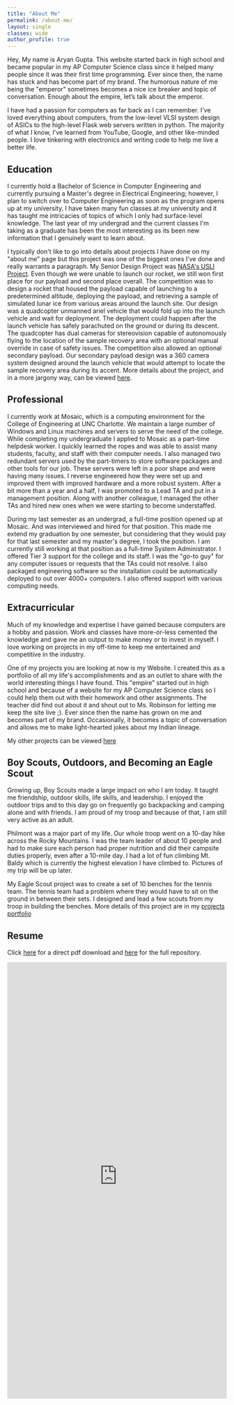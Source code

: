 ```yaml
---
title: "About Me"
permalink: /about-me/
layout: single
classes: wide
author_profile: true
---
```


Hey, My name is Aryan Gupta. This website started back in high school and became popular in my AP Computer Science class since it helped many people since it was their first time programming. Ever since then, the name has stuck and has become part of my brand. The humorous nature of me being the "emperor" sometimes becomes a nice ice breaker and topic of conversation. Enough about the empire, let’s talk about the emperor. 

I have had a passion for computers as far back as I can remember. I've loved everything about computers, from the low-level VLSI system design of ASICs to the high-level Flask web servers written in python. The majority of what I know, I've learned from YouTube, Google, and other like-minded people. I love tinkering with electronics and writing code to help me live a better life.

## Education
I currently hold a Bachelor of Science in Computer Engineering and currently pursuing a Master's degree in Electrical Engineering; however, I plan to switch over to Computer Engineering as soon as the program opens up at my university. I have taken many fun classes at my university and it has taught me intricacies of topics of which I only had surface-level knowledge. The last year of my undergrad and the current classes I'm taking as a graduate has been the most interesting as its been new information that I genuinely want to learn about. 

I typically don't like to go into details about projects I have done on my "about me" page but this project was one of the biggest ones I’ve done and really warrants a paragraph. My Senior Design Project was [NASA's USLI Project](https://www.nasa.gov/stem/studentlaunch/home/index.html). Even though we were unable to launch our rocket, we still won first place for our payload and second place overall. The competition was to design a rocket that housed the payload capable of launching to a predetermined altitude, deploying the payload, and retrieving a sample of simulated lunar ice from various areas around the launch site. Our design was a quadcopter unmanned ariel vehicle that would fold up into the launch vehicle and wait for deployment. The deployment could happen after the launch vehicle has safely parachuted on the ground or during its descent. The quadcopter has dual cameras for stereovision capable of autonomously flying to the location of the sample recovery area with an optional manual override in case of safety issues. The competition also allowed an optional secondary payload. Our secondary payload design was a 360 camera system designed around the launch vehicle that would attempt to locate the sample recovery area during its accent. More details about the project, and in a more jargony way, can be viewed [here](/projects/nasa-usli).

<!--- **Computer Architecture** taught me micro-architecture and logic level design of processors and other computational devices. We even implemented a few branch predictors and designed our own. More details can be found at [this](https://github.com/aryan-gupta/ECGR4181/tree/master/FP) repo. The paper we wrote can be accessed [here](https://github.com/aryan-gupta/ECGR4181/blob/master/FP/report/Final%20Paper.pdf). 

**Intro to Computer Networks** and **Internet of Things** taught me about computer networking. Our final project for Internet of Things was to create a home security system that would monitor various sensors on a Raspberry Pi and relay them to a central python server in the cloud. The python server would update a backend database to keep the values of the sensors and relay back any changes the user wanted back to the Raspberry Pi via a socket. The cloud server also hosted a PHP-based API endpoint that allowed an Android app to pull the sensor data and update the sensors. A use case for this could be a user wanting to decrease the thermostat if they forgot to do so before leaving for work. The Android app would contact the PHP API and update the database with the new thermostat value and signal to the python server to send a notification to the thermostat to update the temperature. The python server and raspberry pi code utilized multi-threading to fully utilized the server and Pi's processing power. The full code of this project can be viewed [here](https://github.com/aryan-gupta/ECGR5090-IoT/tree/main/fp). Note that the Android app was not completed due to time constraints and because of a global health emergency.  -->

## Professional 
I currently work at Mosaic, which is a computing environment for the College of Engineering at UNC Charlotte. We maintain a large number of Windows and Linux machines and servers to serve the need of the college. While completing my undergraduate I applied to Mosaic as a part-time helpdesk worker. I quickly learned the ropes and was able to assist many students, faculty, and staff with their computer needs. I also managed two redundant servers used by the part-timers to store software packages and other tools for our job. These servers were left in a poor shape and were having many issues. I reverse engineered how they were set up and improved them with improved hardware and a more robust system. After a bit more than a year and a half, I was promoted to a Lead TA and put in a management position. Along with another colleague, I managed the other TAs and hired new ones when we were starting to become understaffed.

During my last semester as an undergrad, a full-time position opened up at Mosaic. And was interviewed and hired for that position. This made me extend my graduation by one semester, but considering that they would pay for that last semester and my master's degree, I took the position. I am currently still working at that position as a full-time System Administrator. I offered Tier 3 support for the college and its staff. I was the "go-to guy" for any computer issues or requests that the TAs could not resolve. I also packaged engineering software so the installation could be automatically deployed to out over 4000+ computers. I also offered support with various computing needs. 

## Extracurricular
Much of my knowledge and expertise I have gained because computers are a hobby and passion. Work and classes have more-or-less cemented the knowledge and gave me an output to make money or to invest in myself. I love working on projects in my off-time to keep me entertained and competitive in the industry.

One of my projects you are looking at now is my Website. I created this as a portfolio of all my life's accomplishments and as an outlet to share with the world interesting things I have found. This "empire" started out in high school and because of a website for my AP Computer Science class so I could help them out with their homework and other assignments. The teacher did find out about it and shout out to Ms. Robinson for letting me keep the site live ;). Ever since then the name has grown on me and becomes part of my brand. Occasionally, it becomes a topic of conversation and allows me to make light-hearted jokes about my Indian lineage. 

My other projects can be viewed [here](/projects/)

## Boy Scouts, Outdoors, and Becoming an Eagle Scout
Growing up, Boy Scouts made a large impact on who I am today. It taught me friendship, outdoor skills, life skills, and leadership. I enjoyed the outdoor trips and to this day go on frequently go backpacking and camping alone and with friends. I am proud of my troop and because of that, I am still very active as an adult. 

Philmont was a major part of my life. Our whole troop went on a 10-day hike across the Rocky Mountains. I was the team leader of about 10 people and had to make sure each person had proper nutrition and did their campsite duties properly, even after a 10-mile day. I had a lot of fun climbing Mt. Baldy which is currently the highest elevation I have climbed to. Pictures of my trip will be up later.

My Eagle Scout project was to create a set of 10 benches for the tennis team. The tennis team had a problem where they would have to sit on the ground in between their sets. I designed and lead a few scouts from my troop in building the benches. More details of this project are in my [projects portfolio](/projects/)

## Resume
Click [here](https://github.com/aryan-gupta/Resume/raw/master/Resume.pdf) for a direct pdf download and [here](https://github.com/aryan-gupta/Resume) for the full repository. 
<script>
    window.onload = function() {
        width = document.getElementById("pdf-resume-container").offsetWidth
        new_height = (width * 11 / 8.5) + 1;
        document.getElementById("pdf-resume-container").style.height = new_height + "px";
        console.log(new_height)
    };
</script>
<div style="border:none;width:100%;height:1000px" id="pdf-resume-container">
    <iframe style="border:none;width:100%;height:100%" src="https://render.githubusercontent.com/view/pdf?color_mode=dark&commit=7665e4c252fbd83d6e41c98ee7d94d0d5dceb784&enc_url=68747470733a2f2f7261772e67697468756275736572636f6e74656e742e636f6d2f617279616e2d67757074612f526573756d652f373636356534633235326662643833643665343163393865653764393464306435646365623738342f526573756d652e706466&nwo=aryan-gupta%2FResume&path=Resume.pdf&repository_id=173609328&repository_type=Repository#2a189aef-f0c3-4445-94f7-062c78df871a"></iframe>
</div>